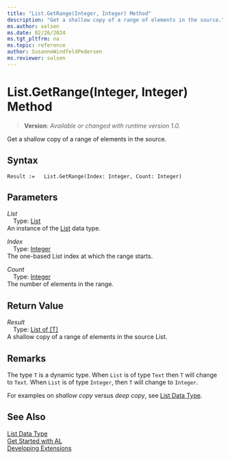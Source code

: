 ```yaml
---
title: "List.GetRange(Integer, Integer) Method"
description: "Get a shallow copy of a range of elements in the source."
ms.author: solsen
ms.date: 02/26/2024
ms.tgt_pltfrm: na
ms.topic: reference
author: SusanneWindfeldPedersen
ms.reviewer: solsen
---
```

[//]: # (START>DO_NOT_EDIT)
[//]: # (IMPORTANT:Do not edit any of the content between here and the END>DO_NOT_EDIT.)
[//]: # (Any modifications should be made in the .xml files in the ModernDev repo.)
# List.GetRange(Integer, Integer) Method
> **Version**: _Available or changed with runtime version 1.0._

Get a shallow copy of a range of elements in the source.


## Syntax
```AL
Result :=   List.GetRange(Index: Integer, Count: Integer)
```
## Parameters
*List*  
&emsp;Type: [List](list-data-type.md)  
An instance of the [List](list-data-type.md) data type.  

*Index*  
&emsp;Type: [Integer](../integer/integer-data-type.md)  
The one-based List index at which the range starts.  

*Count*  
&emsp;Type: [Integer](../integer/integer-data-type.md)  
The number of elements in the range.  


## Return Value
*Result*  
&emsp;Type: [List of [T]](list-data-type.md)  
A shallow copy of a range of elements in the source List.


[//]: # (IMPORTANT: END>DO_NOT_EDIT)

## Remarks

The type `T` is a dynamic type. When `List` is of type `Text` then `T` will change to `Text`. When `List` is of type `Integer`, then `T` will change to `Integer`.

For examples on *shallow copy* versus *deep copy*, see [List Data Type](list-data-type.md).

## See Also
[List Data Type](list-data-type.md)  
[Get Started with AL](../../devenv-get-started.md)  
[Developing Extensions](../../devenv-dev-overview.md)